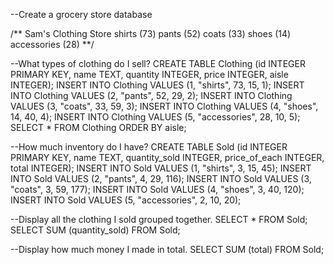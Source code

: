 --Create a grocery store database

/** Sam's Clothing Store
shirts (73)
pants (52)
coats (33)
shoes (14)
accessories (28)
**/

--What types of clothing do I sell?
CREATE TABLE Clothing (id INTEGER PRIMARY KEY, name TEXT, quantity INTEGER, price INTEGER, aisle INTEGER);
INSERT INTO Clothing VALUES (1, "shirts", 73, 15, 1);
INSERT INTO Clothing VALUES (2, "pants", 52, 29, 2);
INSERT INTO Clothing VALUES (3, "coats", 33, 59, 3);
INSERT INTO Clothing VALUES (4, "shoes", 14, 40, 4);
INSERT INTO Clothing VALUES (5, "accessories", 28, 10, 5);
SELECT * FROM Clothing ORDER BY aisle;

--How much inventory do I have?
CREATE TABLE Sold (id INTEGER PRIMARY KEY, name TEXT, quantity_sold INTEGER, price_of_each INTEGER, total INTEGER);
INSERT INTO Sold VALUES (1, "shirts", 3, 15, 45); 
INSERT INTO Sold VALUES (2, "pants", 4, 29, 116);
INSERT INTO Sold VALUES (3, "coats", 3, 59, 177);
INSERT INTO Sold VALUES (4, "shoes", 3, 40, 120);
INSERT INTO Sold VALUES (5, "accessories", 2, 10, 20);

--Display all the clothing I sold grouped together.
SELECT * FROM Sold;
SELECT SUM (quantity_sold) FROM Sold;

--Display how much money I made in total.
SELECT SUM (total) FROM Sold;
